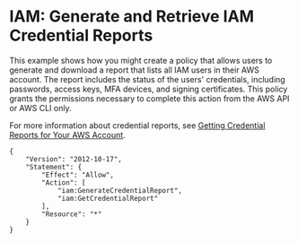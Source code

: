 # IAM: Generate and Retrieve IAM Credential Reports<a name="reference_policies_examples_iam-credential-report"></a>

This example shows how you might create a policy that allows users to generate and download a report that lists all IAM users in their AWS account\. The report includes the status of the users' credentials, including passwords, access keys, MFA devices, and signing certificates\. This policy grants the permissions necessary to complete this action from the AWS API or AWS CLI only\. 

For more information about credential reports, see [Getting Credential Reports for Your AWS Account](id_credentials_getting-report.md)\.

```
{
    "Version": "2012-10-17",
    "Statement": {
        "Effect": "Allow",
        "Action": [
            "iam:GenerateCredentialReport",
            "iam:GetCredentialReport"
        ],
        "Resource": "*"
    }
}
```